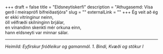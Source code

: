+++
draft = false
title = "Eldsneytiskerfi"
description = "Athugasemd: Vísa gerð í meiraprófi bifreiðastjóra"
slug = ""
externalLink = ""
+++
Ég veit að ég er ekki vitringinur neinn,  
öll vélfræði skilninginn brjálar,  
en vínandinn skenkti mér orkuna einn,  
hann eldsneyti var minnar sálar.  

- - - -

_Heimild: Eyfirskur fróðleikur og gamanmál. 1. Bindi, Kvæði og stökur I_

